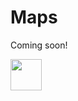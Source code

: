 # Maps

Coming soon!

<img src="https://emoji.slack-edge.com/TQM6AQHSB/blobby/84f99dd2f53f9768.gif" width=50 />